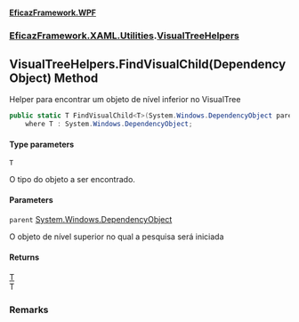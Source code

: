 #### [EficazFramework.WPF](EficazFrameworkWPF.md 'EficazFramework WPF')
### [EficazFramework.XAML.Utilities](EficazFrameworkWPF.md#EficazFramework.XAML.Utilities 'EficazFramework.XAML.Utilities').[VisualTreeHelpers](EficazFramework.XAML.Utilities/VisualTreeHelpers.md 'EficazFramework.XAML.Utilities.VisualTreeHelpers')

## VisualTreeHelpers.FindVisualChild<T>(DependencyObject) Method

Helper para encontrar um objeto de nível inferior no VisualTree

```csharp
public static T FindVisualChild<T>(System.Windows.DependencyObject parent)
    where T : System.Windows.DependencyObject;
```
#### Type parameters

<a name='EficazFramework.XAML.Utilities.VisualTreeHelpers.FindVisualChild_T_(System.Windows.DependencyObject).T'></a>

`T`

O tipo do objeto a ser encontrado.
#### Parameters

<a name='EficazFramework.XAML.Utilities.VisualTreeHelpers.FindVisualChild_T_(System.Windows.DependencyObject).parent'></a>

`parent` [System.Windows.DependencyObject](https://docs.microsoft.com/en-us/dotnet/api/System.Windows.DependencyObject 'System.Windows.DependencyObject')

O objeto de nível superior no qual a pesquisa será iniciada

#### Returns
[T](EficazFramework.XAML.Utilities/VisualTreeHelpers/FindVisualChild_T_(DependencyObject).md#EficazFramework.XAML.Utilities.VisualTreeHelpers.FindVisualChild_T_(System.Windows.DependencyObject).T 'EficazFramework.XAML.Utilities.VisualTreeHelpers.FindVisualChild<T>(System.Windows.DependencyObject).T')  
T

### Remarks